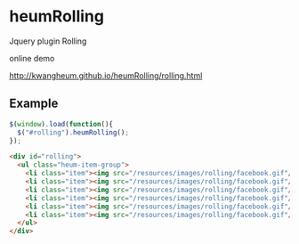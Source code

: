 heumRolling
==============
Jquery plugin Rolling

online demo

http://kwangheum.github.io/heumRolling/rolling.html

## Example

```javascript
$(window).load(function(){
  $("#rolling").heumRolling();
});

```

```html
<div id="rolling">
  <ul class="heum-item-group">
    <li class="item"><img src="/resources/images/rolling/facebook.gif"/></li>
    <li class="item"><img src="/resources/images/rolling/facebook.gif"/></li>
    <li class="item"><img src="/resources/images/rolling/facebook.gif"/></li>
    <li class="item"><img src="/resources/images/rolling/facebook.gif"/></li>
    <li class="item"><img src="/resources/images/rolling/facebook.gif"/></li>
    <li class="item"><img src="/resources/images/rolling/facebook.gif"/></li>
  </ul>
</div>
```
